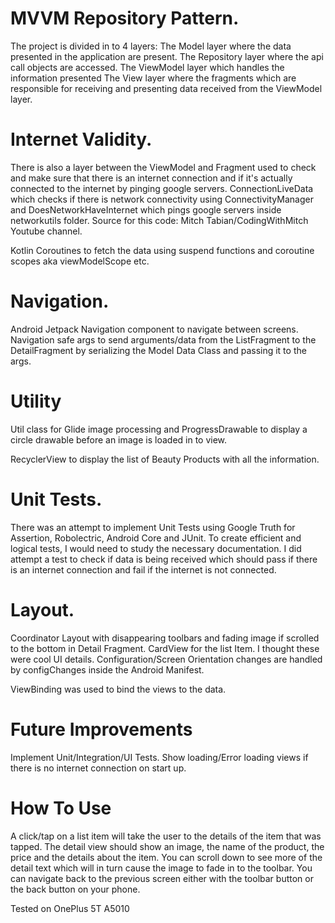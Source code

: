 
# MVVM Repository Pattern.
The project is divided in to 4 layers: The Model layer where the data presented in the application are present.
The Repository layer where the api call objects are accessed. 
The ViewModel layer which handles the information presented
The View layer where the fragments which are responsible for receiving and presenting data received
from the ViewModel layer. 

# Internet Validity.
There is also a layer between the ViewModel and Fragment used to check and make sure that 
there is an internet connection and if it's actually connected to the internet by pinging
google servers.
ConnectionLiveData which checks if there is network connectivity using ConnectivityManager 
and DoesNetworkHaveInternet which pings google servers
inside networkutils folder.
Source for this code: Mitch Tabian/CodingWithMitch Youtube channel.

Kotlin Coroutines to fetch the data using suspend functions and coroutine scopes aka viewModelScope etc.

# Navigation.
Android Jetpack Navigation component to navigate between screens. Navigation safe args to send
arguments/data from the ListFragment to the DetailFragment by serializing the Model Data Class
and passing it to the args.

# Utility
Util class for Glide image processing and ProgressDrawable to display a circle drawable before
an image is loaded in to view.

RecyclerView to display the list of Beauty Products with all the information.

# Unit Tests.
There was an attempt to implement Unit Tests using Google Truth for Assertion, Robolectric, Android Core and JUnit.
To create efficient and logical tests, I would need to study the necessary documentation.
I did attempt a test to check if data is being received which should pass if there is an internet connection
and fail if the internet is not connected.


# Layout.
Coordinator Layout with disappearing toolbars and fading image if scrolled to the bottom in Detail Fragment.
CardView for the list Item.
I thought these were cool UI details.
Configuration/Screen Orientation changes are handled by configChanges inside the Android Manifest.

ViewBinding was used to bind the views to the data.

# Future Improvements
Implement Unit/Integration/UI Tests.
Show loading/Error loading views if there is no internet connection on start up.


# How To Use
A click/tap on a list item will take the user to the details of the item that was tapped.
The detail view should show an image, the name of the product, the price and the details about the item.
You can scroll down to see more of the detail text which will in turn cause the image to fade
in to the toolbar.
You can navigate back to the previous screen either with the toolbar button or the back button on your phone.

Tested on OnePlus 5T A5010
